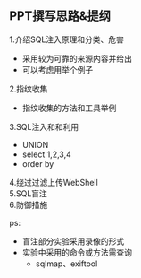 ## PPT撰写思路&提纲 

1.介绍SQL注入原理和分类、危害
- 采用较为可靠的来源内容并给出  
- 可以考虑用举个例子  
  
2.指纹收集  
- 指纹收集的方法和工具举例  
  
3.SQL注入和和利用  
- UNION 
- select 1,2,3,4  
- order by 

4.绕过过滤上传WebShell  
5.SQL盲注  
6.防御措施


ps:
* 盲注部分实验采用录像的形式  
* 实验中采用的命令或方法需查询  
	* sqlmap、exiftool   
